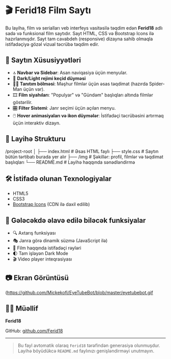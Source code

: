 # 🎬 Ferid18 Film Saytı

Bu layihə, film və serialları veb interfeys vasitəsilə təqdim edən **Ferid18** adlı sadə və funksional film saytıdır. Sayt HTML, CSS və Bootstrap Icons ilə hazırlanmışdır. Sayt tam cavabdeh (responsive) dizayna sahib olmaqla istifadəçiyə gözəl vizual təcrübə təqdim edir.

## 📌 Saytın Xüsusiyyətləri

- 🔝 **Navbar və Sidebar**: Asan naviqasiya üçün menyular.
- 🌙 **Dark/Light rejimi keçid düyməsi** 
- 🦸‍♂️ **Tanıtım bölməsi**: Məşhur filmlər üçün əsas təqdimat (hazırda Spider-Man üçün var).
- 🎞️ **Film siyahıları**: "Populyar" və "Gündəm" başlıqları altında filmlər göstərilir.
- 🎛️ **Filter Sistemi**: Janr seçimi üçün açılan menyu.
- 🖱️ **Hover animasiyaları və ikon düymələr**: İstifadəçi təcrübəsini artırmaq üçün interaktiv dizayn.

## 📁 Layihə Strukturu

/project-root
│
├── index.html # Əsas HTML faylı
├── style.css # Saytın bütün tərtibatı burada yer alır
├── /img # Şəkillər: profil, filmlər və təqdimat başlıqları
└── README.md # Layihə haqqında sənədləndirmə


## 🛠️ İstifadə olunan Texnologiyalar

- HTML5
- CSS3
- [Bootstrap Icons](https://icons.getbootstrap.com/) (CDN ilə daxil edilib)



## 📌 Gələcəkdə əlavə edilə biləcək funksiyalar

- 🔍 Axtarış funksiyası
- 🎭 Janra görə dinamik süzmə (JavaScript ilə)
- 💬 Film haqqında istifadəçi rəyləri
- 🌓 Tam işləyən Dark Mode
- 🎬 Video player inteqrasiyası

## 📷 Ekran Görüntüsü

(https://github.com/Mickekofi/EyeTubeBot/blob/master/eyetubebot.gif



## 🧑‍💻 Müəllif

**Ferid18**

GitHub: [github.com/Ferid18](https://github.com/Ferid18)  

---

> Bu fayl avtomatik olaraq `Ferid18` tərəfindən generasiya olunmuşdur. Layihə böyüdükcə `README.md` faylınızı genişləndirməyi unutmayın.
